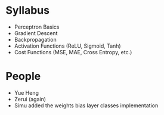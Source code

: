 # Syllabus

- Perceptron Basics 
- Gradient Descent
- Backpropagation 
- Activation Functions (ReLU, Sigmoid, Tanh) 
- Cost Functions (MSE, MAE, Cross Entropy, etc.)

# People

- Yue Heng
- Zerui (again)
- Simu added the weights bias layer classes implementation 

